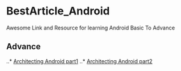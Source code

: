 # BestArticle_Android
Awesome Link and Resource for learning Android Basic To Advance

## Advance
..* [Architecting Android part1](https://fernandocejas.com/2014/09/03/architecting-android-the-clean-way/)
..* [Architecting Android part2](https://fernandocejas.com/2015/07/18/architecting-android-the-evolution/)

